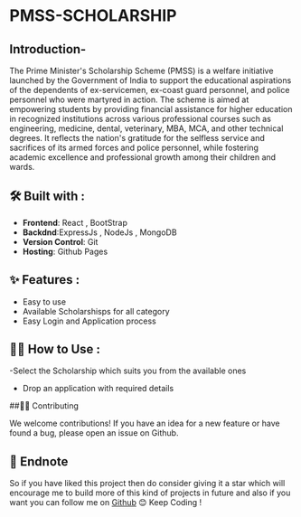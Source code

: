 # PMSS-SCHOLARSHIP
## Introduction-
The Prime Minister's Scholarship Scheme (PMSS) is a welfare initiative launched by the Government of India to support the educational aspirations of the dependents of ex-servicemen, ex-coast guard personnel, and police personnel who were martyred in action. The scheme is aimed at empowering students by providing financial assistance for higher education in recognized institutions across various professional courses such as engineering, medicine, dental, veterinary, MBA, MCA, and other technical degrees. It reflects the nation's gratitude for the selfless service and sacrifices of its armed forces and police personnel, while fostering academic excellence and professional growth among their children and wards.

## 🛠️ Built with :
- **Frontend**: React , BootStrap
- **Backdnd**:ExpressJs , NodeJs , MongoDB
- **Version Control**: Git
- **Hosting**:  Github Pages


## ✨ Features :
- Easy to use 
- Available Scholarshisps for all category
- Easy Login and Application process

## 👨‍💻 How to Use :
-Select the Scholarship which suits you from the available ones
- Drop an application with required details

##🤝🏼 Contributing

We welcome contributions! If you have an idea for a new feature or have found a bug, please open an issue on Github. 

## 📝 Endnote
So if you have liked this project then do consider giving it a star which will encourage me to build more of this kind of projects in future and also if you want you can follow me on [Github](https://github.com/webdevbysubha) 😊
Keep Coding !
